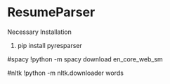 # ResumeParser
Necessary Installation
1. pip install pyresparser

#spacy
!python -m spacy download en_core_web_sm

#nltk
!python -m nltk.downloader words

